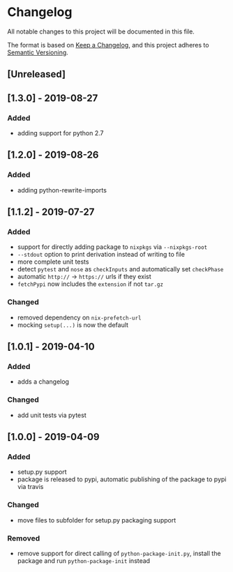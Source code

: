 # Changelog
All notable changes to this project will be documented in this file.

The format is based on [Keep a Changelog](https://keepachangelog.com/en/1.0.0/),
and this project adheres to [Semantic Versioning](https://semver.org/spec/v2.0.0.html).

## [Unreleased]

## [1.3.0] - 2019-08-27

### Added
 - adding support for python 2.7

## [1.2.0] - 2019-08-26

### Added
 - adding python-rewrite-imports

## [1.1.2] - 2019-07-27

### Added
 - support for directly adding package to `nixpkgs` via `--nixpkgs-root`
 - `--stdout` option to print derivation instead of writing to file
 - more complete unit tests
 - detect `pytest` and `nose` as `checkInputs` and automatically set `checkPhase`
 - automatic `http://` -> `https://` urls if they exist
 - `fetchPypi` now includes the `extension` if not `tar.gz`

### Changed
 - removed dependency on `nix-prefetch-url`
 - mocking `setup(...)` is now the default

## [1.0.1] - 2019-04-10
### Added
- adds a changelog

### Changed
- add unit tests via pytest

## [1.0.0] - 2019-04-09
### Added
- setup.py support
- package is released to pypi, automatic publishing of the package to pypi via travis

### Changed
- move files to subfolder for setup.py packaging support

### Removed
- remove support for direct calling of `python-package-init.py`, install the
  package and run `python-package-init` instead
